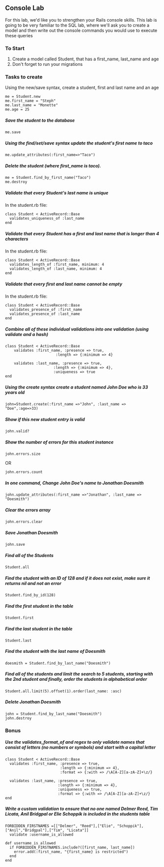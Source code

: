 ## Console Lab

For this lab, we'd like you to strengthen your Rails console skills. This lab is going to be very familiar to the SQL lab, where we'll ask you to create a model and then write out the console commands you would use to execute these queries

### To Start

1. Create a model called Student, that has a first_name, last_name and age
2. Don't forget to run your migrations

### Tasks to create

Using the new/save syntax, create a student, first and last name and an age

```
me = Student.new
me.first_name = "Steph"
me.last_name = "Monette"
me.age = 25
```

##### Save the student to the database

```
me.save
```


##### Using the find/set/save syntax update the student's first name to taco

```
me.update_attributes(:first_name=>"Taco")
```

##### Delete the student (where first_name is taco).

```
me = Student.find_by_first_name("Taco")
me.destroy
```

##### Validate that every Student's last name is unique

In the student.rb file:

```
class Student < ActiveRecord::Base
  validates_uniqueness_of :last_name
end
```


##### Validate that every Student has a first and last name that is longer than 4 characters

In the student.rb file:


```
class Student < ActiveRecord::Base
  validates_length_of :first_name, minimum: 4
  validates_length_of :last_name, minimum: 4
end
```


##### Validate that every first and last name cannot be empty

In the student.rb file:

```
class Student < ActiveRecord::Base
  validates_presence_of :first_name
  validates_presence_of :last_name
end

```


##### Combine all of these individual validations into one validation (using validate and a hash)


```
class Student < ActiveRecord::Base
	validates :first_name, :presence => true,
                       :length => {:minimum => 4}

	validates :last_name, :presence => true,
                      :length => {:minimum => 4},
                      :uniqueness => true
end
```


##### Using the create syntax create a student named John Doe who is 33 years old

```
john=Student.create(:first_name =>"John", :last_name => "Doe",:age=>33)
```


##### Show if this new student entry is valid

```
john.valid?
```


##### Show the number of errors for this student instance

```
john.errors.size
```
OR

```
john.errors.count
```

##### In one command, Change John Doe's name to Jonathan Doesmith

```
john.update_attributes(:first_name =>"Jonathan", :last_name => "Doesmith")
```


##### Clear the errors array

```
john.errors.clear
```


##### Save Jonathan Doesmith

```
john.save
```


##### Find all of the Students

```
Student.all
```


##### Find the student with an ID of 128 and if it does not exist, make sure it returns nil and not an error

```
Student.find_by_id(128)
```


##### Find the first student in the table

```
Student.first
```


##### Find the last student in the table

```
Student.last
```


##### Find the student with the last name of Doesmith

```
doesmith = Student.find_by_last_name("Doesmith")
```
##### Find all of the students and limit the search to 5 students, starting with the 2nd student and finally, order the students in alphabetical order

```
Student.all.limit(5).offset(1).order(last_name: :asc)
```

##### Delete Jonathan Doesmith

```
john = Student.find_by_last_name("Doesmith")
john.destroy
```


### Bonus
##### Use the validates_format_of and regex to only validate names that consist of letters (no numbers or symbols) and start with a capital letter

```
class Student < ActiveRecord::Base
  validates :first_name, :presence => true,
                         :length => {:minimum => 4},
                         :format => {:with => /\A[A-Z][a-zA-Z]+\z/}

  validates :last_name, :presence => true,
                        :length => {:minimum => 4},
                        :uniqueness => true,
                        :format => {:with => /\A[A-Z][a-zA-Z]+\z/}
end
```

##### Write a custom validation to ensure that no one named Delmer Reed, Tim Licata, Anil Bridgpal or Elie Schoppik is included in the students table

```
FORBIDDEN_FIRSTNAMES =[["Delmer", "Reed"],["Elie", "Schoppik"],["Anil","Bridgpal"],["Tim", "Licata"]]
  validate :username_is_allowed

def username_is_allowed
  if FORBIDDEN_FIRSTNAMES.include?([first_name, last_name])
    error.add(:first_name, "{first_name} is restricted")
  end
end

```



